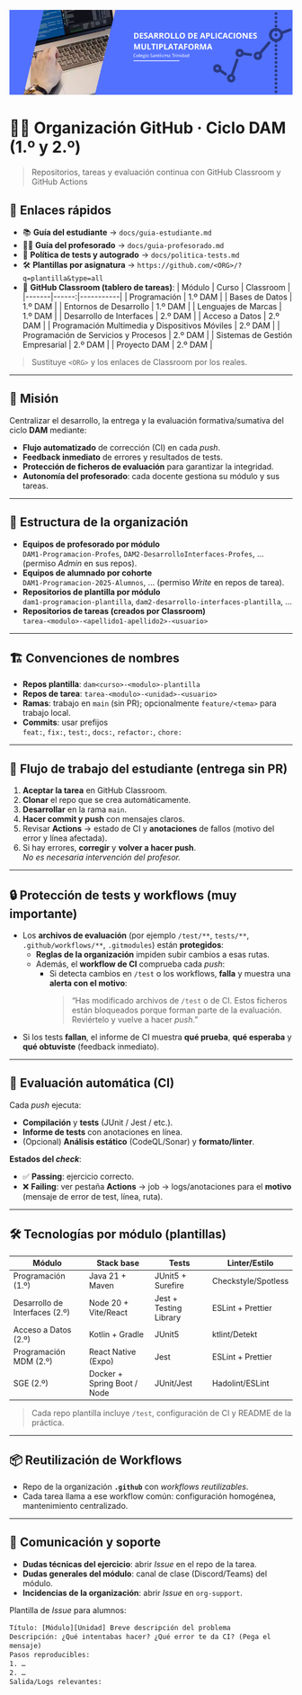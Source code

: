 ![Logo del centro](../banner-dam.png)

# 👩‍🏫 Organización GitHub · Ciclo DAM (1.º y 2.º)
> Repositorios, tareas y evaluación continua con GitHub Classroom y GitHub Actions

## 📌 Enlaces rápidos
- 📚 **Guía del estudiante** → `docs/guia-estudiante.md`
- 🧑‍🏫 **Guía del profesorado** → `docs/guia-profesorado.md`
- 🧪 **Política de tests y autogrado** → `docs/politica-tests.md`
- 🛠️ **Plantillas por asignatura** → `https://github.com/<ORG>/?q=plantilla&type=all`
- 🏫 **GitHub Classroom (tablero de tareas)**:
  | Módulo | Curso | Classroom |
  |-------|------:|-----------|
  | Programación | 1.º DAM | <enlace>
  | Bases de Datos | 1.º DAM | <enlace>
  | Entornos de Desarrollo | 1.º DAM | <enlace>
  | Lenguajes de Marcas | 1.º DAM | <enlace>
  | Desarrollo de Interfaces | 2.º DAM | <enlace>
  | Acceso a Datos | 2.º DAM | <enlace>
  | Programación Multimedia y Dispositivos Móviles | 2.º DAM | <enlace>
  | Programación de Servicios y Procesos | 2.º DAM | <enlace>
  | Sistemas de Gestión Empresarial | 2.º DAM | <enlace>
  | Proyecto DAM | 2.º DAM | <enlace>

> Sustituye `<ORG>` y los enlaces de Classroom por los reales.

---

## 🎯 Misión
Centralizar el desarrollo, la entrega y la evaluación formativa/sumativa del ciclo **DAM** mediante:
- **Flujo automatizado** de corrección (CI) en cada *push*.
- **Feedback inmediato** de errores y resultados de tests.
- **Protección de ficheros de evaluación** para garantizar la integridad.
- **Autonomía del profesorado**: cada docente gestiona su módulo y sus tareas.

---

## 🧩 Estructura de la organización
- **Equipos de profesorado por módulo**  
  `DAM1-Programacion-Profes`, `DAM2-DesarrolloInterfaces-Profes`, … (permiso *Admin* en sus repos).
- **Equipos de alumnado por cohorte**  
  `DAM1-Programacion-2025-Alumnos`, … (permiso *Write* en repos de tarea).
- **Repositorios de plantilla por módulo**  
  `dam1-programacion-plantilla`, `dam2-desarrollo-interfaces-plantilla`, …
- **Repositorios de tareas (creados por Classroom)**  
  `tarea-<modulo>-<apellido1-apellido2>-<usuario>`

---

## 🏗️ Convenciones de nombres
- **Repos plantilla**: `dam<curso>-<modulo>-plantilla`
- **Repos de tarea**: `tarea-<modulo>-<unidad>-<usuario>`
- **Ramas**: trabajo en `main` (sin PR); opcionalmente `feature/<tema>` para trabajo local.
- **Commits**: usar prefijos  
  `feat:`, `fix:`, `test:`, `docs:`, `refactor:`, `chore:`

---

## 🚀 Flujo de trabajo del estudiante (entrega sin PR)
1. **Aceptar la tarea** en GitHub Classroom.
2. **Clonar** el repo que se crea automáticamente.
3. **Desarrollar** en la rama `main`.
4. **Hacer commit y push** con mensajes claros.
5. Revisar **Actions** → estado de CI y **anotaciones** de fallos (motivo del error y línea afectada).
6. Si hay errores, **corregir** y **volver a hacer push**.  
   *No es necesaria intervención del profesor.*

---

## 🔒 Protección de tests y workflows (muy importante)
- Los **archivos de evaluación** (por ejemplo `/test/**`, `tests/**`, `.github/workflows/**`, `.gitmodules`) están **protegidos**:
  - **Reglas de la organización** impiden subir cambios a esas rutas.
  - Además, el **workflow de CI** comprueba cada *push*:
    - Si detecta cambios en `/test` o los workflows, **falla** y muestra una **alerta con el motivo**:
      > “Has modificado archivos de `/test` o de CI. Estos ficheros están bloqueados porque forman parte de la evaluación. Reviértelo y vuelve a hacer *push*.”
- Si los tests **fallan**, el informe de CI muestra **qué prueba**, **qué esperaba** y **qué obtuviste** (feedback inmediato).

---

## 🧪 Evaluación automática (CI)
Cada *push* ejecuta:
- **Compilación** y **tests** (JUnit / Jest / etc.).
- **Informe de tests** con anotaciones en línea.
- (Opcional) **Análisis estático** (CodeQL/Sonar) y **formato/linter**.

**Estados del *check***:
- ✅ **Passing**: ejercicio correcto.
- ❌ **Failing**: ver pestaña **Actions** → job → logs/anotaciones para el **motivo** (mensaje de error de test, línea, ruta).

---

## 🛠️ Tecnologías por módulo (plantillas)
| Módulo | Stack base | Tests | Linter/Estilo |
|-------|------------|-------|----------------|
| Programación (1.º) | Java 21 + Maven | JUnit5 + Surefire | Checkstyle/Spotless |
| Desarrollo de Interfaces (2.º) | Node 20 + Vite/React | Jest + Testing Library | ESLint + Prettier |
| Acceso a Datos (2.º) | Kotlin + Gradle | JUnit5 | ktlint/Detekt |
| Programación MDM (2.º) | React Native (Expo) | Jest | ESLint + Prettier |
| SGE (2.º) | Docker + Spring Boot / Node | JUnit/Jest | Hadolint/ESLint |

> Cada repo plantilla incluye `/test`, configuración de CI y README de la práctica.

---

## 📦 Reutilización de Workflows
- Repo de la organización **`.github`** con *workflows reutilizables*.
- Cada tarea llama a ese workflow común: configuración homogénea, mantenimiento centralizado.

---

## 📣 Comunicación y soporte
- **Dudas técnicas del ejercicio**: abrir *Issue* en el repo de la tarea.
- **Dudas generales del módulo**: canal de clase (Discord/Teams) del módulo.
- **Incidencias de la organización**: abrir *Issue* en `org-support`.

Plantilla de *Issue* para alumnos:
```text
Título: [Módulo][Unidad] Breve descripción del problema
Descripción: ¿Qué intentabas hacer? ¿Qué error te da CI? (Pega el mensaje)
Pasos reproducibles:
1. …
2. …
Salida/Logs relevantes:
